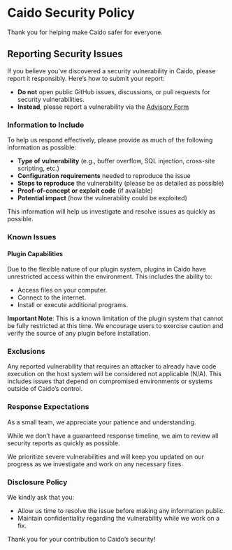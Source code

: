 # Caido Security Policy

Thank you for helping make Caido safer for everyone.

## Reporting Security Issues

If you believe you've discovered a security vulnerability in Caido, please report it responsibly. Here’s how to submit your report:

- **Do not** open public GitHub issues, discussions, or pull requests for security vulnerabilities.
- **Instead**, please report a vulnerability via the [Advisory Form](https://github.com/caido/caido/security/advisories)

### Information to Include
To help us respond effectively, please provide as much of the following information as possible:

- **Type of vulnerability** (e.g., buffer overflow, SQL injection, cross-site scripting, etc.)
- **Configuration requirements** needed to reproduce the issue
- **Steps to reproduce** the vulnerability (please be as detailed as possible)
- **Proof-of-concept or exploit code** (if available)
- **Potential impact** (how the vulnerability could be exploited)

This information will help us investigate and resolve issues as quickly as possible.

### Known Issues

#### Plugin Capabilities

Due to the flexible nature of our plugin system, plugins in Caido have unrestricted access within the environment. This includes the ability to:
- Access files on your computer.
- Connect to the internet.
- Install or execute additional programs.

**Important Note**: This is a known limitation of the plugin system that cannot be fully restricted at this time. 
We encourage users to exercise caution and verify the source of any plugin before installation.

### Exclusions

Any reported vulnerability that requires an attacker to already have code execution on the host system will be considered not applicable (N/A). This includes issues that depend on compromised environments or systems outside of Caido’s control.

### Response Expectations

As a small team, we appreciate your patience and understanding. 

While we don’t have a guaranteed response timeline, we aim to review all security reports as quickly as possible. 

We prioritize severe vulnerabilities and will keep you updated on our progress as we investigate and work on any necessary fixes.

### Disclosure Policy

We kindly ask that you:
- Allow us time to resolve the issue before making any information public.
- Maintain confidentiality regarding the vulnerability while we work on a fix.

Thank you for your contribution to Caido’s security!
